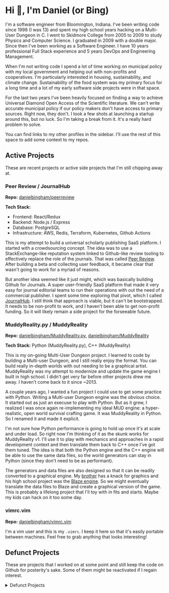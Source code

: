 # Hi :wave:, I'm Daniel (or Bing)

I'm a software engineer from Bloomington, Indiana.  I've been writing code
since 1998 (I was 13) and spent my high school years hacking on a Multi-User
Dungeon in C. I went to Skidmore College from 2005 to 2009 to study Physics
and Computer Science. I graduated in 2009 with a double major.  Since then I've
been working as a Software Engineer. I have 10 years professional Full Stack
experience and 5 years DevOps and Engineering Management. 

When I'm not writing code I spend a lot of time working on municipal policy
with my local government and helping out with non-profits and cooperatives.
I'm particularly interested in housing, sustainability, and climate change.
Sustainability of the food system was my primary focus for a long time and a
lot of my early software side projects were in that space.

For the last two years I've been heavily focused on finding a way to achieve
Universal Diamond Open Access of the Scientific literature.  We can't write
accurate municipal policy if our policy makers don't have access to primary
sources. Right now, they don't. I took a few shots at launching a startup
around this, but no luck. So I'm taking a break from it. It's a really hard
problem to solve.

You can find links to my other profiles in the sidebar.  I'll use the rest of
this space to add some context to my repos.

## Active Projects

These are recent projects or active side projects that I'm still chipping away
at.

### Peer Review / JournalHub 

**Repo:** [danielbingham/peerreview](https://github.com/danielbingham/peerreview)

**Tech Stack:**
- Frontend: React/Redux
- Backend: Node.js / Express
- Database: PostgreSQL
- Infrastructure: AWS, Redis, Terraform, Kubernetes, Github Actions

This is my attempt to build a universal scholarly publishing SaaS platform.  I
started with a crowdsourcing concept.  The idea was to use a StackExchange-like
reputation system linked to Github-like review tooling to effectively replace
the role of the journals.  That was called [Peer
Review](https://peer-review.io).  After building a beta and collecting user
feedback, it became clear that wasn't going to work for a myriad of reasons.

But another idea seemed like it just might, which was basically building Github
for Journals. A super user-friendly SaaS platform that made it very easy for
journal editorial teams to run their operations with out the need of a
commercial publisher. I spent some time exploring that pivot, which I called
[JournalHub](https://staging.peer-review.io). I still think that approach is
viable, but it can't be bootstrapped. It needs to be non-profit to work, and I
haven't been able to get non-profit funding. So it will likely remain a side
project for the forseeable future.

### MuddyReality.py / MuddyReality 

**Repo:** [danielbingham/MuddyReality.py](https://github.com/danielbingham/muddyreality.py), [danielbingham/MuddyReality](https://github.com/danielbingham/muddyreality)

**Tech Stack:** Python (MuddyReality.py), C++ (MuddyReality)

This is my on-going Multi-User Dungeon project.  I learned to code by building
a Multi-user Dungeon, and I still really enjoy the format.  You can build
really in-depth worlds with out needing to be a graphical artist.  MuddyReality
was my attempt to modernize and update the game engine I built in high school.
I didn't get very far before other projects drew me away.  I haven't come back
to it since ~2013.

A couple years ago, I wanted a fun project I could use to get some practice
with Python.  Writing a Multi-user Dungeon engine was the obvious choice.  It
started out as just an execuse to play with Python. But as it grew, I realized
I was once again re-implementing my ideal MUD engine: a hyper-realistic, open
world survival crafting game.  It was MuddyReality in Python.  So I renamed it and
made it explicit.

I'm not sure how Python performance is going to hold up once it's at scale and
under load.  So right now I'm thinking of it as the skunk works for
MuddyReality v1.  I'll use it to play with mechanics and approaches in a rapid
development context and then translate them back to C++ once I've got them
tuned.  The idea is that both the Python engine and the C++ engine will be able
to use the same data files, so the world generators can stay in Python (since
they don't need to be as performant).

The generators and data files are also designed so that it can be readily
converted to a graphical engine.  My [brother](https://github.com/nbingham1)
has a knack for graphics and his high school project was the [Blaze
engine](https://github.com/nbingham1/Blaze).  So we might eventually translate
the data files to Blaze and create a graphical version of the game.  This is
probably a lifelong project that I'll toy with in fits and starts.  Maybe my
kids can hack on it too some day.

### vimrc.vim

**Repo:** [danielbingham/vimrc.vim](https://github.com/danielbingham/vimrc.vim)

I'm a vim user and this is my `.vimrc`.  I keep it here so that it's easily
portable between machines.  Feel free to grab anything that looks interesting!

## Defunct Projects

These are projects that I worked on at some point and still keep the code on
Github for posterity's sake.  Some of them might be reactivated if I regain
interest.

<details>
<summary>Defunct Projects</summary>

### Forest to Farm

**Repo:** [danielbingham/foresttofarm.org](https://github.com/danielbingham/foresttofarm.org)

**Active:** Jan 2015 - Sep 2016

**Tech Stack:**
- Frontend: Javascript (Backbone)
- Backend: Ruby (Rails)
- Database: Mysql
- Infrastructure: Chef, Linux, Linode

This was a side project I worked on while on sabbatical from Ceros and also
doing a lot of volunteering for various non-profits and cooperatives.  I used
it to learn Ruby and Rails. I got reasonably far with it, but the primary
challege was data ingestion. I probably put several hundred hours into it
before putting it down when I returned to Ceros.

### Farm to Fridge

**Repo:** [danielbingham/FarmToFridge](https://github.com/danielbingham/farmtofridge)

**Active:** Dec 2011 - May 2012 

**Tech Stack:**
- Frontend: Javascript (JQuery)
- Backend: PHP (Zend)
- Database: MySQL
- Infrastructure: Linux, Linode


**Fridge to Food**

Repo: [danielbingham/fridgetofood.com-old](https://github.com/danielbingham/fridgetofood.com-old), [danielbingham/fridgetofood.com](https://github.com/danielbingham/fridgetofood)

Tech Stack:
- Frontend: Javascript (JQuery)
- Backend: PHP (Zend)
- Database: MySQL
- Infrastructure: Linux, Linode



</details>
